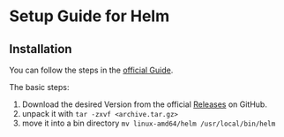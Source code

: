 # Setup Guide for Helm

## Installation
You can follow the steps in the [official Guide](https://helm.sh/docs/intro/install/).

The basic steps:
 1. Download the desired Version from the official [Releases](https://github.com/helm/helm/releases) on GitHub.
 2. unpack it with `tar -zxvf <archive.tar.gz>`
 3. move it into a bin directory `mv linux-amd64/helm /usr/local/bin/helm`
